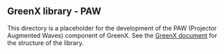 ## GreenX library - PAW 

This directory is a placeholder for the development of the PAW (Projector Augmented Waves) component of GreenX.
See the [GreenX document](Documents/Green-X.md) for the structure of the library. 
